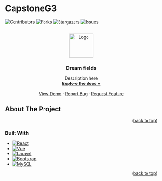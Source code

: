# CapstoneG3

<!-- Improved compatibility of back to top link: See: https://github.com/othneildrew/Best-README-Template/pull/73 -->
<a name="readme-top"></a>
<!--
*** Thanks for checking out the Best-README-Template. If you have a suggestion
*** that would make this better, please fork the repo and create a pull request
*** or simply open an issue with the tag "enhancement".
*** Don't forget to give the project a star!
*** Thanks again! Now go create something AMAZING! :D
-->



<!-- PROJECT SHIELDS -->
<!--
*** I'm using markdown "reference style" links for readability.
*** Reference links are enclosed in brackets [ ] instead of parentheses ( ).
*** See the bottom of this document for the declaration of the reference variables
*** for contributors-url, forks-url, etc. This is an optional, concise syntax you may use.
*** https://www.markdownguide.org/basic-syntax/#reference-style-links
-->
[![Contributors][contributors-shield]][contributors-url]
[![Forks][forks-shield]][forks-url]
[![Stargazers][stars-shield]][stars-url]
[![Issues][issues-shield]][issues-url]




<!-- PROJECT LOGO -->
<br />
<div align="center">
  <a href="https://github.com/github_username/repo_name">
    <img src="" alt="Logo" width="80" height="80">
  </a>

<h3 align="center">Dream fields</h3>

  <p align="center">
    Description here
    <br />
    <a href="https://github.com/imat19/CapstoneG3"><strong>Explore the docs »</strong></a>
    <br />
    <br />
    <a href="https://github.com/imat19/CapstoneG3">View Demo</a>
    ·
    <a href="https://github.com/imat19/CapstoneG3/issues">Report Bug</a>
    ·
    <a href="https://github.com/imat19/CapstoneG3/issues">Request Feature</a>
  </p>
</div>



<!-- TABLE OF CONTENTS
<details>
  <summary>Table of Contents</summary>
  <ol>
    <li>
      <a href="#about-the-project">About The Project</a>
      <ul>
        <li><a href="#built-with">Built With</a></li>
      </ul>
    </li>
    <li>
      <a href="#getting-started">Getting Started</a>
      <ul>
        <li><a href="#prerequisites">Prerequisites</a></li>
        <li><a href="#installation">Installation</a></li>
      </ul>
    </li>
    <li><a href="#usage">Usage</a></li>
    <li><a href="#roadmap">Roadmap</a></li>
    <li><a href="#contributing">Contributing</a></li>
    <li><a href="#license">License</a></li>
    <li><a href="#contact">Contact</a></li>
    <li><a href="#acknowledgments">Acknowledgments</a></li>
  </ol>
</details> -->



<!-- ABOUT THE PROJECT -->
## About The Project

<!-- [![Product Name Screen Shot][product-screenshot]](https://example.com) -->

<p align="right">(<a href="#readme-top">back to top</a>)</p>



### Built With

* [![React][React.js]][React-url]
* [![Vue][Vue.js]][Vue-url]
* [![Laravel][Laravel.com]][Laravel-url]
* [![Bootstrap][Bootstrap.com]][Bootstrap-url]
* [![MySQL][MySQL.com]][MySQL-url]

<p align="right">(<a href="#readme-top">back to top</a>)</p>


<!-- MARKDOWN LINKS & IMAGES -->
<!-- https://www.markdownguide.org/basic-syntax/#reference-style-links -->
[contributors-shield]: https://img.shields.io/github/contributors/imat19/CapstoneG3.svg?style=for-the-badge
[contributors-url]: https://github.com/imat19/CapstoneG3/graphs/contributors
[forks-shield]: https://img.shields.io/github/forks/imat19/CapstoneG3.svg?style=for-the-badge
[forks-url]: https://github.com/imat19/CapstoneG3/network/members
[stars-shield]: https://img.shields.io/github/stars/imat19/CapstoneG3.svg?style=for-the-badge
[stars-url]: https://github.com/imat19/CapstoneG3/stargazers
[issues-shield]: https://img.shields.io/github/issues/imat19/CapstoneG3.svg?style=for-the-badge
[issues-url]: https://github.com/imat19/CapstoneG3/issues
<!-- [product-screenshot]: images/screenshot.png -->

[React.js]: https://img.shields.io/badge/React-20232A?style=for-the-badge&logo=react&logoColor=61DAFB
[React-url]: https://reactjs.org/
[Vue.js]: https://img.shields.io/badge/Vue.js-35495E?style=for-the-badge&logo=vuedotjs&logoColor=4FC08D
[Vue-url]: https://vuejs.org/
[Laravel.com]: https://img.shields.io/badge/Laravel-FF2D20?style=for-the-badge&logo=laravel&logoColor=white
[Laravel-url]: https://laravel.com
[Bootstrap.com]: https://img.shields.io/badge/Bootstrap-563D7C?style=for-the-badge&logo=bootstrap&logoColor=white
[Bootstrap-url]: https://getbootstrap.com
[MySql.com]: https://img.shields.io/badge/MySQL-0769AD?style=for-the-badge&logo=mysql&logoColor=white
[MySql-url]: https://MySQL.com 